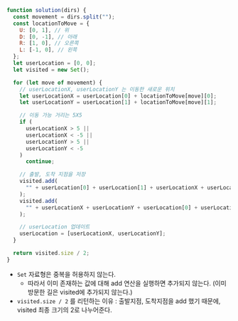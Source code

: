 ```js
function solution(dirs) {
  const movement = dirs.split("");
  const locationToMove = {
    U: [0, 1], // 위
    D: [0, -1], // 아래
    R: [1, 0], // 오른쪽
    L: [-1, 0], // 왼쪽
  };
  let userLocation = [0, 0];
  let visited = new Set();

  for (let move of movement) {
    // userLocationX, userLocationY 는 이동한 새로운 위치
    let userLocationX = userLocation[0] + locationToMove[move][0];
    let userLocationY = userLocation[1] + locationToMove[move][1];

    // 이동 가능 거리는 5X5
    if (
      userLocationX > 5 ||
      userLocationX < -5 ||
      userLocationY > 5 ||
      userLocationY < -5
    )
      continue;

    // 출발, 도착 지점을 저장
    visited.add(
      "" + userLocation[0] + userLocation[1] + userLocationX + userLocationY
    );
    visited.add(
      "" + userLocationX + userLocationY + userLocation[0] + userLocation[1]
    );

    // userLocation 업데이트
    userLocation = [userLocationX, userLocationY];
  }

  return visited.size / 2;
}
```

- `Set` 자료형은 중복을 허용하지 않는다.
  - 따라서 이미 존재하는 값에 대해 add 연산을 실행하면 추가되지 않는다. (이미 방문한 길은 visited에 추가되지 않는다.)
- `visited.size / 2` 를 리턴하는 이유 : 출발지점, 도착지점을 add 했기 때문에, visited 최종 크기의 2로 나누어준다.
